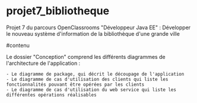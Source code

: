 # projet7_bibliotheque

Projet 7 du parcours OpenClassrooms "Développeur Java EE" : Développer le nouveau système d'information de la bibliothèque d'une grande ville 

#contenu 

Le dossier "Conception" comprend les différents diagrammes de l'architecture de l'application :

	- Le diagramme de package, qui décrit le découpage de l'application
	- Le diagramme de cas d'utilisation des clients qui liste les fonctionnalités pouvant être opérées par les clients
	- Le diagramme de cas d'utilisation du web service qui liste les différentes opérations réalisables